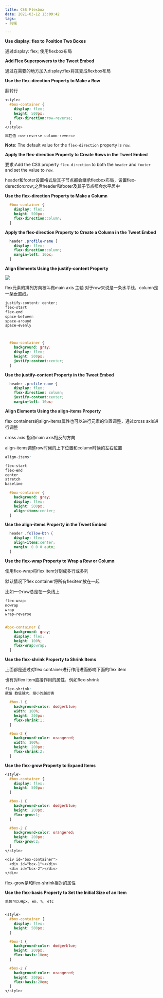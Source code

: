 ```yaml
---
title: CSS Flexbox
date: 2021-03-12 13:09:42
tags:
- 前端

---
```


**Use display: flex to Position Two Boxes**

通过display: flex; 使用flexbox布局

**Add Flex Superpowers to the Tweet Embed**

通过在需要的地方加入display:flex将其变成flexbox布局

**Use the flex-direction Property to Make a Row**

翻转行

```css
<style>
  #box-container {
    display: flex;
    height: 500px;
    flex-direction:row-reverse;
  }
</style>

属性值 row-reverse column-reverse
```

**Note:** The default value for the `flex-direction` property is `row`.

**Apply the flex-direction Property to Create Rows in the Tweet Embed**

要求:Add the CSS property `flex-direction` to both the `header` and `footer` and set the value to `row`.

header和footer设置格式后其子节点都会继承flexbox布局，设置flex-derection:row;之后header和footer及其子节点都会水平居中

**Use the flex-direction Property to Make a Column**

```css
  #box-container {
    display: flex;
    height: 500px;
    flex-direction:column;
  }
```

**Apply the flex-direction Property to Create a Column in the Tweet Embed**

```css
  header .profile-name {
    display: flex;
    flex-direction:column;
    margin-left: 10px;
  }
```

**Align Elements Using the justify-content Property**

![](https://cdn.jsdelivr.net/gh/kiritosan/pic@master/img/Here%20is%20a%20useful%20image%20showing%20a%20row%20to%20illustrate%20the%20concepts%20below.png)

flex元素的排列方向被叫做main axis 主轴 对于row来说是一条水平线，column是一条垂直线。

```css
justify-content: center;
flex-start
flex-end
space-between
space-around
space-evenly



  #box-container {
    background: gray;
    display: flex;
    height: 500px;
    justify-content:center;
  }
```



**Use the justify-content Property in the Tweet Embed**

```css
  header .profile-name {
    display: flex;
    flex-direction: column;
    justify-content:center;
    margin-left: 10px;
```

**Align Elements Using the align-items Property**

flex containers的align-items属性也可以进行元素的位置调整，通过cross axis进行调整

cross axis 指和main axis相反的方向

align-items调整row时候的上下位置和column时候的左右位置

```css
align-items:

flex-start
flex-end
center
stretch
baseline
```

```css
  #box-container {
    background: gray;
    display: flex;
    height: 500px;
    align-items:center;
  }
```

**Use the align-items Property in the Tweet Embed**

```css
  header .follow-btn {
    display: flex;
    align-items:center;
    margin: 0 0 0 auto;
  }
```

**Use the flex-wrap Property to Wrap a Row or Column**

使用flex-wrap将flex item分割成多行或多列

默认情况下flex container将所有flexitem放在一起

比如一个row总是在一条线上

```css
flex-wrap:
nowrap
wrap
wrap-reverse


#box-container {
    background: gray;
    display: flex;
    height: 100%;
    flex-wrap:wrap;
  }
```

**Use the flex-shrink Property to Shrink Items**

上面都是通过对flex container进行作用进而影响下面的flex item

也有对flex item直接作用的属性，例如flex-shrink

```css
flex-shrink:
数值 数值越大，缩小的越厉害

  #box-1 {
    background-color: dodgerblue;
    width: 100%;
    height: 200px;
    flex-shrink:1;
  }

  #box-2 {
    background-color: orangered;
    width: 100%;
    height: 200px;
    flex-shrink:2;
  }
```

**Use the flex-grow Property to Expand Items**

```css
<style>
  #box-container {
    display: flex;
    height: 500px;
  }

  #box-1 {
    background-color: dodgerblue;
    height: 200px;
    flex-grow:1;
  }

  #box-2 {
    background-color: orangered;
    height: 200px;
    flex-grow:2;
  }
</style>

<div id="box-container">
  <div id="box-1"></div>
  <div id="box-2"></div>
</div>
```

flex-grow是和flex-shrink相对的属性

**Use the flex-basis Property to Set the Initial Size of an Item**

```css
单位可以用px, em, %, etc


<style>
  #box-container {
    display: flex;
    height: 500px;
  }

  #box-1 {
    background-color: dodgerblue;
    height: 200px;
    flex-basis:10em;
  }

  #box-2 {
    background-color: orangered;
    height: 200px;
    flex-basis:20em;
  }
</style>
```























